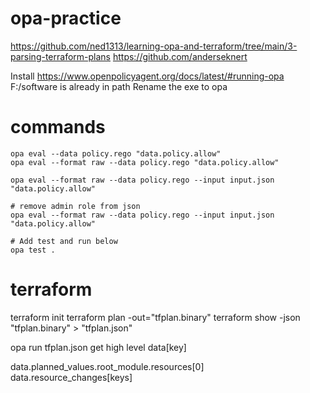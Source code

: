 # opa-practice

https://github.com/ned1313/learning-opa-and-terraform/tree/main/3-parsing-terraform-plans
https://github.com/anderseknert


Install
    https://www.openpolicyagent.org/docs/latest/#running-opa
    F:/software is already in path
    Rename the exe to opa

# commands
    opa eval --data policy.rego "data.policy.allow"
    opa eval --format raw --data policy.rego "data.policy.allow"

    opa eval --format raw --data policy.rego --input input.json "data.policy.allow"

    # remove admin role from json
    opa eval --format raw --data policy.rego --input input.json "data.policy.allow"

    # Add test and run below
    opa test .


# terraform
terraform init
terraform plan -out="tfplan.binary"
terraform show -json "tfplan.binary" > "tfplan.json"

 opa run tfplan.json
  get high level 
 data[key]

 data.planned_values.root_module.resources[0]
 data.resource_changes[keys]
 

